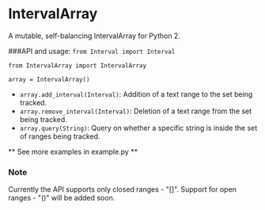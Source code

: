 IntervalArray
============

A mutable, self-balancing IntervalArray for Python 2.

###API and usage:
`from Interval import Interval`

`from IntervalArray import IntervalArray`

`array = IntervalArray()`

* `array.add_interval(Interval)`: Addition of a text range to the set being tracked.
* `array.remove_interval(Interval)`: Deletion of a text range from the set being tracked.
* `array.query(String)`: Query on whether a specific string is inside the set of ranges being
tracked.

** See more examples in example.py **

### Note
Currently the API supports only closed ranges - "[]". Support for open ranges - "()" will be added soon.
